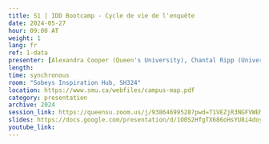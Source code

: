 ```yaml
---
title: S1 | IDD Bootcamp - Cycle de vie de l'enquête
date: 2024-05-27
hour: 09:00 AT
weight: 1
lang: fr
ref: 1-data
presenter: [Alexandra Cooper (Queen's University), Chantal Ripp (Université d'Ottawa)]
length:
time: synchronous
room: "Sobeys Inspiration Hub, SH324"
location: https://www.smu.ca/webfiles/campus-map.pdf
category: presentation
archive: 2024
session_link: https://queensu.zoom.us/j/93864699528?pwd=T1VEZjR3NGFVWEM1MncrVFp1NWtDUT09
slides: https://docs.google.com/presentation/d/1O0S2HfgTX686oHsYU8i4doysbfg9oxOl/edit?usp=sharing&ouid=109853946981534204449&rtpof=true&sd=true
youtube_link: 
---
```

